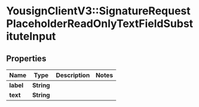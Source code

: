 # YousignClientV3::SignatureRequestPlaceholderReadOnlyTextFieldSubstituteInput

## Properties
Name | Type | Description | Notes
------------ | ------------- | ------------- | -------------
**label** | **String** |  | 
**text** | **String** |  | 

